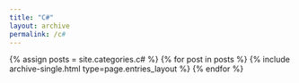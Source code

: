 ```yaml
---
title: "C#"
layout: archive
permalink: /c#
---
```



{% assign posts = site.categories.c# %}
{% for post in posts %} {% include archive-single.html type=page.entries_layout %} {% endfor %}